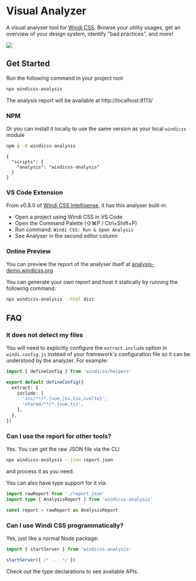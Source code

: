 # Visual Analyzer

<PackageInfo name="windicss-analysis" author="antfu" />

A visual analyser tool for [Windi CSS](https://github.com/windicss/windicss). Browse your utility usages, get an overview of your design system, identify "bad practices", and more!

<img src="https://user-images.githubusercontent.com/11247099/113150805-0c43f880-9267-11eb-85a6-ec1a2f1eed37.png" />

## Get Started

Run the following command in your project root

```bash
npx windicss-analysis
```

The analysis report will be available at http://localhost:8113/

### NPM

Or you can install it locally to use the same version as your local `windicss` module

```bash
npm i -D windicss-analysis
```

```json5 package.json
{
  "scripts": {
    "analysis": "windicss-analysis"
  }
}
```

### VS Code Extension

From v0.8.0 of [Windi CSS Intellisense](https://github.com/windicss/windicss-intellisense), it has this analyser built-in.

- Open a project using Windi CSS in VS Code
- Open the Command Palette (⇧⌘P / Ctrl+Shift+P)
- Run command: `Windi CSS: Run & Open Analysis`
- See Analyser in the second editor column

### Online Preview

You can preview the report of the analyser itself at 
[analysis-demo.windicss.org](http://analysis-demo.windicss.org)

You can generate your own report and host it statically by running the following command:

```bash
npx windicss-analysis --html dist
```

## FAQ

### It does not detect my files

You will need to explicitly configure the `extract.include` option in `windi.config.js` instead of your framework's configuration file so it can be understood by the analyzer. For example:

```ts windi.config.js
import { defineConfig } from 'windicss/helpers'

export default defineConfig({
  extract: {
    include: [
      'src/**/*.{vue,jsx,tsx,svelte}',
      'shared/**/*.{vue,ts}',
    ],
  },
})
```

### Can I use the report for other tools?

Yes. You can get the raw JSON file via the CLI

```bash
npx windicss-analysis --json report.json
```

and process it as you need.

You can also have type support for it via:

```ts
import rawReport from './report.json'
import type { AnalysisReport } from 'windicss-analysis'

const report = rawReport as AnalysisReport
```

### Can I use Windi CSS programmatically?

Yes, just like a normal Node package:

```ts
import { startServer } from 'windicss-analysis'

startServer({ /* ... */ })
```

Check out the type declarations to see avaliable APIs.
